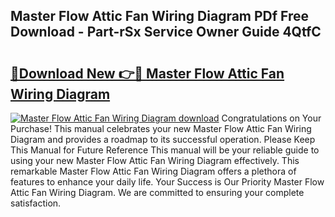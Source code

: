 ## Master Flow Attic Fan Wiring Diagram PDf Free Download - Part-rSx Service Owner Guide 4QtfC

# <h2><a href="http://dfj80s3.blite.top/?on=Master+Flow+Attic+Fan+Wiring+Diagram">🔗Download New 👉🔴 Master Flow Attic Fan Wiring Diagram</a></h2>

[![Master Flow Attic Fan Wiring Diagram download](https://i.imgur.com/lujVjoI.png)](http://dfj80s3.blite.top/?on=Master+Flow+Attic+Fan+Wiring+Diagram)
Congratulations on Your Purchase! This manual celebrates your new Master Flow Attic Fan Wiring Diagram and provides a roadmap to its successful operation. Please Keep This Manual for Future Reference This manual will be your reliable guide to using your new Master Flow Attic Fan Wiring Diagram effectively. This remarkable Master Flow Attic Fan Wiring Diagram offers a plethora of features to enhance your daily life. Your Success is Our Priority Master Flow Attic Fan Wiring Diagram. We are committed to ensuring your complete satisfaction.
